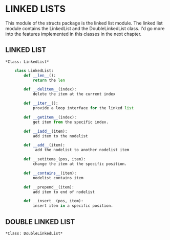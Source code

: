 # LINKED LISTS

This module of the structs package is the linked list module.
The linked list module contains the LinkedList and the DoubleLinkedList
class.
I'd go more into the features implemented in this classes in the next chapter.

## LINKED LIST
`*Class: LinkedList*`

```python
    class LinkedList:
        def __len__():
            return the len

        def __delitem__(index):
            delete the item at the current index

        def __iter__():
            provide a loop interface for the linked list

        def __getitem__(index):
            get item from the specific index.

        def __iadd__(item):
            add item to the nodelist

        def __add__(item):
             add the nodelist to another nodelist item

        def __setitems_(pos, item):
            change the item at the specific position.

        def __contains__(item):
            nodelist contains item

        def __prepend__(item):
            add item to end of nodelist

        def __insert__(pos, item):
            insert item in a specific position.
```


## DOUBLE LINKED LIST
`*Class: DoubleLinkedList*`
